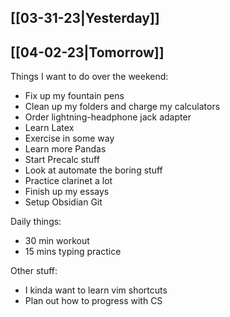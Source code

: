 ## [[03-31-23|Yesterday]]

## [[04-02-23|Tomorrow]]

Things I want to do over the weekend:

- Fix up my fountain pens
- Clean up my folders and charge my calculators 
- Order lightning-headphone jack adapter
- Learn Latex
- Exercise in some way
- Learn more Pandas
- Start Precalc stuff
- Look at automate the boring stuff
- Practice clarinet a lot
- Finish up my essays
- Setup Obsidian Git

Daily things:
- 30 min workout
- 15 mins typing practice


Other stuff:
- I kinda want to learn vim shortcuts
- Plan out how to progress with CS
